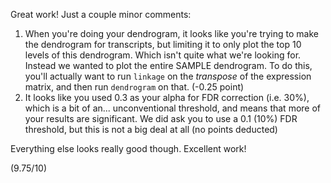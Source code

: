 Great work! Just a couple minor comments:

1. When you're doing your dendrogram, it looks like you're trying to make the dendrogram for transcripts, but limiting it to only plot the top 10 levels of this dendrogram. Which isn't quite what we're looking for. Instead we wanted to plot the entire SAMPLE dendrogram. To do this, you'll actually want to run `linkage` on the *transpose* of the expression matrix, and then run `dendrogram` on that. (-0.25 point)
2. It looks like you used 0.3 as your alpha for FDR correction (i.e. 30%), which is a bit of an... unconventional threshold, and means that more of your results are significant. We did ask you to use a 0.1 (10%) FDR threshold, but this is not a big deal at all (no points deducted)

Everything else looks really good though. Excellent work!

(9.75/10)
